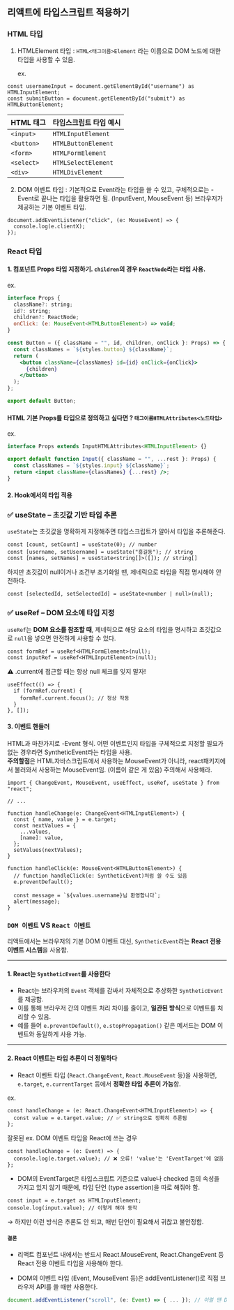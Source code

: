 ## 리액트에 타입스크립트 적용하기

### HTML 타입

1. HTMLElement 타입
   : `HTML<태그이름>Element` 라는 이름으로 DOM 노드에 대한 타입을 사용할 수 있음. <br />

   ex.

```tsx
const usernameInput = document.getElementById("username") as HTMLInputElement;
const submitButton = document.getElementById("submit") as HTMLButtonElement;
```

| HTML 태그  | 타입스크립트 타입 예시 |
| ---------- | ---------------------- |
| `<input>`  | `HTMLInputElement`     |
| `<button>` | `HTMLButtonElement`    |
| `<form>`   | `HTMLFormElement`      |
| `<select>` | `HTMLSelectElement`    |
| `<div>`    | `HTMLDivElement`       |

2. DOM 이벤트 타입
   : 기본적으로 Event라는 타입을 쓸 수 있고, 구체적으로는 -Event로 끝나는 타입을 활용하면 됨. (InputEvent, MouseEvent 등) 브라우저가 제공하는 기본 이벤트 타입.

```tsx
document.addEventListener("click", (e: MouseEvent) => {
  console.log(e.clientX);
});
```

### React 타입

#### 1. 컴포넌트 Props 타입 지정하기. `children`의 경우 `ReactNode`라는 타입 사용.

ex.

```jsx
interface Props {
  className?: string;
  id?: string;
  children?: ReactNode;
  onClick: (e: MouseEvent<HTMLButtonElement>) => void;
}

const Button = ({ className = "", id, children, onClick }: Props) => {
  const classNames = `${styles.button} ${className}`;
  return (
    <button className={classNames} id={id} onClick={onClick}>
      {children}
    </button>
  );
};

export default Button;
```

#### HTML 기본 Props를 타입으로 정의하고 싶다면 ? `태그이름HTMLAttributes<노드타입>`

ex.

```jsx
interface Props extends InputHTMLAttributes<HTMLInputElement> {}

export default function Input({ className = "", ...rest }: Props) {
  const classNames = `${styles.input} ${className}`;
  return <input className={classNames} {...rest} />;
}
```

#### 2. Hook에서의 타입 적용

### ✅ useState – 초깃값 기반 타입 추론

`useState`는 초깃값을 명확하게 지정해주면 타입스크립트가 알아서 타입을 추론해준다.

```tsx
const [count, setCount] = useState(0); // number
const [username, setUsername] = useState("홍길동"); // string
const [names, setNames] = useState<string[]>([]); // string[]
```

하지만 초깃값이 null이거나 조건부 초기화일 땐, 제네릭으로 타입을 직접 명시해야 안전하다.

```tsx
const [selectedId, setSelectedId] = useState<number | null>(null);
```

### ✅ useRef – DOM 요소에 타입 지정

`useRef`는 **DOM 요소를 참조할 때**, 제네릭으로 해당 요소의 타입을 명시하고
초깃값으로 `null`을 넣으면 안전하게 사용할 수 있다.

```tsx
const formRef = useRef<HTMLFormElement>(null);
const inputRef = useRef<HTMLInputElement>(null);
```

⚠️ .current에 접근할 때는 항상 null 체크를 잊지 말자!

```tsx
useEffect(() => {
  if (formRef.current) {
    formRef.current.focus(); // 정상 작동
  }
}, []);
```

#### 3. 이벤트 핸들러

HTML과 마찬가지로 -Event 형식. 어떤 이벤트인지 타입을 구체적으로 지정할 필요가 없는 경우라면 SyntheticEvent라는 타입을 사용. <br />
**주의할점**은 HTML자바스크립트에서 사용하는 MouseEvent가 아니라, react패키지에서 불러와서 사용하는 MouseEvent임. (이름이 같은 게 있음) 주의해서 사용해라.

```tsx
import { ChangeEvent, MouseEvent, useEffect, useRef, useState } from "react";

// ...

function handleChange(e: ChangeEvent<HTMLInputElement>) {
  const { name, value } = e.target;
  const nextValues = {
    ...values,
    [name]: value,
  };
  setValues(nextValues);
}

function handleClick(e: MouseEvent<HTMLButtonElement>) {
  // function handleClick(e: SyntheticEvent)처럼 쓸 수도 있음
  e.preventDefault();

  const message = `${values.username}님 환영합니다`;
  alert(message);
}
```

### `DOM 이벤트` VS `React 이벤트`

리액트에서는 브라우저의 기본 DOM 이벤트 대신, `SyntheticEvent`라는 **React 전용 이벤트 시스템**을 사용함.

---

#### 1. React는 `SyntheticEvent`를 사용한다

- React는 브라우저의 `Event` 객체를 감싸서 자체적으로 추상화한 `SyntheticEvent`를 제공함.
- 이를 통해 브라우저 간의 이벤트 처리 차이를 줄이고, **일관된 방식**으로 이벤트를 처리할 수 있음.
- 예를 들어 `e.preventDefault()`, `e.stopPropagation()` 같은 메서드는 DOM 이벤트와 동일하게 사용 가능.

---

#### 2. React 이벤트는 타입 추론이 더 정밀하다

- React 이벤트 타입 (`React.ChangeEvent`, `React.MouseEvent` 등)을 사용하면,
  `e.target`, `e.currentTarget` 등에서 **정확한 타입 추론이 가능**함.

ex.

```tsx
const handleChange = (e: React.ChangeEvent<HTMLInputElement>) => {
  const value = e.target.value; // ✅ string으로 정확히 추론됨
};
```

잘못된 ex. DOM 이벤트 타입을 React에 쓰는 경우

```tsx
const handleChange = (e: Event) => {
  console.log(e.target.value); // ❌ 오류! 'value'는 'EventTarget'에 없음
};
```

- DOM의 EventTarget은 타입스크립트 기준으로 value나 checked 등의 속성을 가지고 있지 않기 때문에, 타입 단언 (type assertion)을 따로 해줘야 함.

```tsx
const input = e.target as HTMLInputElement;
console.log(input.value); // 이렇게 해야 동작
```

→ 하지만 이런 방식은 추론도 안 되고, 매번 단언이 필요해서 귀찮고 불안정함.

#### `결론`

- 리액트 컴포넌트 내에서는 반드시 React.MouseEvent, React.ChangeEvent 등 React 전용 이벤트 타입을 사용해야 한다.

- DOM의 이벤트 타입 (Event, MouseEvent 등)은 addEventListener()로 직접 브라우저 API를 쓸 때만 사용한다.

```ts
document.addEventListener("scroll", (e: Event) => { ... }); // 이럴 땐 DOM 타입 사용
```
